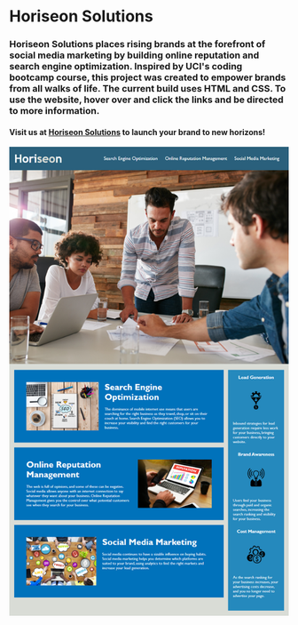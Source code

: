 <h1> Horiseon Solutions </h1>
<h3> Horiseon Solutions places rising brands at the forefront of social media marketing by building online reputation and search engine optimization. Inspired by UCI's coding bootcamp course, this project was created to empower brands from all walks of life. The current build uses HTML and CSS. To use the website, hover over and click the links and be directed to more information.  </h3>

<h4> Visit us at <a href="https://scurvyirv.github.io/horiseon-solutions/">Horiseon Solutions</a> to launch your brand to new horizons! </h4>

![alt text](assets/images/horiseon-screenshot.png)